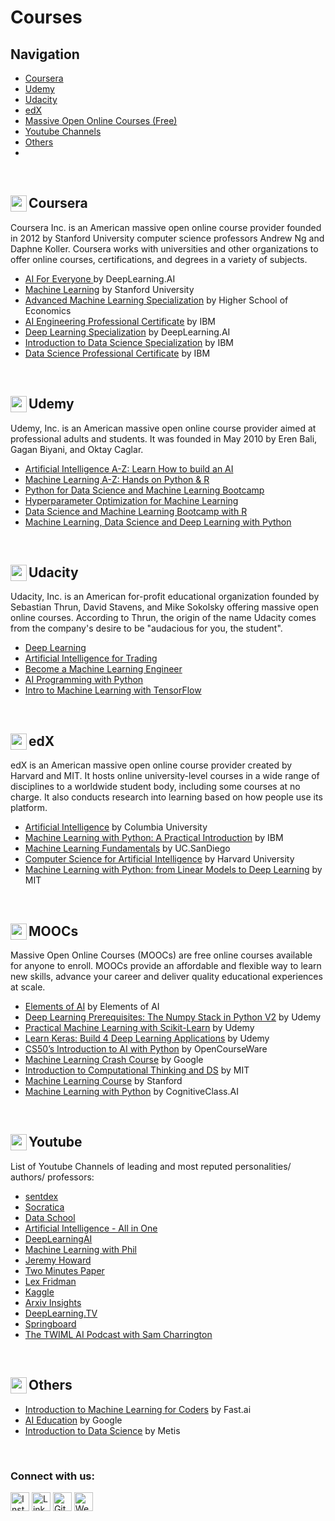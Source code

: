 # Courses

## Navigation

*   [Coursera](#coursera)
*   [Udemy](#udemy)
*   [Udacity](#udacity)
*   [edX](#edx)
*   [Massive Open Online Courses (Free)](#moocs)
*   [Youtube Channels](#youtube)
*   [Others](#others)
*  
<br>

## Coursera <img align="left" alt="python" width="26px" src="https://simpleicons.org/icons/coursera.svg" />
Coursera Inc. is an American massive open online course provider founded in 2012 by Stanford University computer science professors Andrew Ng and Daphne Koller. Coursera works with universities and other organizations to offer online courses, certifications, and degrees in a variety of subjects.

*  [AI For Everyone ](https://www.coursera.org/learn/ai-for-everyone) by DeepLearning.AI
*  [Machine Learning](https://www.coursera.org/learn/machine-learning) by Stanford University
*  [Advanced Machine Learning Specialization](https://www.coursera.org/specializations/aml#about) by Higher School of Economics
*  [AI Engineering Professional Certificate](https://www.coursera.org/professional-certificates/ai-engineer) by IBM
*  [Deep Learning Specialization](https://www.coursera.org/specializations/deep-learning) by DeepLearning.AI
*  [Introduction to Data Science Specialization](https://www.coursera.org/specializations/introduction-data-science) by IBM
*  [Data Science Professional Certificate](https://www.coursera.org/professional-certificates/ibm-data-science) by IBM


<br>

## Udemy <img align="left" alt="python" width="26px" src="https://simpleicons.org/icons/udemy.svg" />
Udemy, Inc. is an American massive open online course provider aimed at professional adults and students. It was founded in May 2010 by Eren Bali, Gagan Biyani, and Oktay Caglar.

*  [Artificial Intelligence A-Z: Learn How to build an AI](https://www.udemy.com/share/101Wpy2@FEdgVEtgcFINekdGBnN3fT5t/) 
*  [Machine Learning A-Z: Hands on Python & R ](https://www.udemy.com/share/101Wci2@FEdKV2JKTVYHckJGA3JNfhRuY1Q=/) 
*  [Python for Data Science and Machine Learning Bootcamp](https://www.udemy.com/share/101WaU2@FG1gV0tdSVwPd0JDAmJOfhQ=/) 
*  [Hyperparameter Optimization for Machine Learning](https://www.udemy.com/share/104vP02@PW5jV0tdSVwPd0JDAktnfg==/) 
*  [Data Science and Machine Learning Bootcamp with R](https://www.udemy.com/share/1013iK2@FG1KVEtjTVYHckJGA3JOfT5HSldh/) 
*  [Machine Learning, Data Science and Deep Learning with Python](https://www.udemy.com/share/101W9O2@FEdKfVxZQ1QKd0dCEkhn/)


<br>

## Udacity <img align="left" alt="python" width="26px" src="https://simpleicons.org/icons/udacity.svg" />
Udacity, Inc. is an American for-profit educational organization founded by Sebastian Thrun, David Stavens, and Mike Sokolsky offering massive open online courses. According to Thrun, the origin of the name Udacity comes from the company's desire to be "audacious for you, the student".

*  [Deep Learning](https://www.udacity.com/course/deep-learning-nanodegree--nd101) 
*  [Artificial Intelligence for Trading](https://www.udacity.com/course/ai-for-trading--nd880) 
*  [Become a Machine Learning Engineer](https://www.udacity.com/course/machine-learning-engineer-nanodegree--nd009t) 
*  [AI Programming with Python](https://www.udacity.com/course/ai-programming-python-nanodegree--nd089) 
*  [Intro to Machine Learning with TensorFlow](https://www.udacity.com/course/intro-to-machine-learning-with-tensorflow-nanodegree--nd230) 

<br>

## edX <img align="left" alt="python" width="26px" src="https://simpleicons.org/icons/edx.svg" />
edX is an American massive open online course provider created by Harvard and MIT. It hosts online university-level courses in a wide range of disciplines to a worldwide student body, including some courses at no charge. It also conducts research into learning based on how people use its platform.

*  [Artificial Intelligence](https://www.edx.org/course/artificial-intelligence-ai) by Columbia University 
*  [Machine Learning with Python: A Practical Introduction](https://www.edx.org/course/machine-learning-with-python-a-practical-introduct) by IBM
*  [Machine Learning Fundamentals](https://www.edx.org/course/machine-learning-fundamentals-2) by UC.SanDiego
*  [Computer Science for Artificial Intelligence](https://www.edx.org/professional-certificate/harvardx-computer-science-for-artifical-intelligence) by Harvard University
*  [Machine Learning with Python: from Linear Models to Deep Learning](https://www.edx.org/course/machine-learning-with-python-from-linear-models-to) by MIT

<br>


## MOOCs <img align="left" alt="python" width="26px" src="https://simpleicons.org/icons/opensourceinitiative.svg" />
Massive Open Online Courses (MOOCs) are free online courses available for anyone to enroll. MOOCs provide an affordable and flexible way to learn new skills, advance your career and deliver quality educational experiences at scale.

*  [Elements of AI](https://www.elementsofai.com/) by Elements of AI
*  [Deep Learning Prerequisites: The Numpy Stack in Python V2](https://www.udemy.com/course/numpy-python/) by Udemy
*  [Practical Machine Learning with Scikit-Learn](https://www.udemy.com/course/machine-learning-one-hour/) by Udemy
*  [Learn Keras: Build 4 Deep Learning Applications](https://www.udemy.com/course/learnkeras/) by Udemy
*  [CS50’s Introduction to AI with Python](https://cs50.harvard.edu/ai/2020/) by OpenCourseWare
*  [Machine Learning Crash Course](https://developers.google.com/machine-learning/crash-course) by Google
*  [Introduction to Computational Thinking and DS](https://ocw.mit.edu/courses/electrical-engineering-and-computer-science/6-0002-introduction-to-computational-thinking-and-data-science-fall-2016/) by MIT
*  [Machine Learning Course](https://www.coursera.org/learn/machine-learning) by Stanford
*  [Machine Learning with Python](https://cognitiveclass.ai/courses/machine-learning-with-python/) by CognitiveClass.AI


<br>

## Youtube <img align="left" alt="python" width="26px" src="https://simpleicons.org/icons/youtube.svg" />
List of Youtube Channels of leading and most reputed personalities/ authors/ professors:
*  [sentdex](https://www.youtube.com/channel/UCfzlCWGWYyIQ0aLC5w48gBQ) 
*  [Socratica](https://www.youtube.com/user/SocraticaStudios) 
*  [Data School](https://www.youtube.com/user/dataschool) 
*  [Artificial Intelligence - All in One](https://www.youtube.com/channel/UC5zx8Owijmv-bbhAK6Z9apg) 
*  [DeepLearningAI](https://www.youtube.com/channel/UCcIXc5mJsHVYTZR1maL5l9w) 
*  [Machine Learning with Phil](https://www.youtube.com/channel/UC58v9cLitc8VaCjrcKyAbrw) 
*  [Jeremy Howard](https://www.youtube.com/user/howardjeremyp) 
*  [Two Minutes Paper](https://www.youtube.com/user/keeroyz) 
*  [Lex Fridman](https://www.youtube.com/user/lexfridman) 
*  [Kaggle](https://www.youtube.com/user/kaggledotcom) 
*  [Arxiv Insights](https://www.youtube.com/channel/UCNIkB2IeJ-6AmZv7bQ1oBYg) 
*  [DeepLearning.TV](https://www.youtube.com/channel/UC9OeZkIwhzfv-_Cb7fCikLQ) 
*  [Springboard](https://www.youtube.com/channel/UCqd6TofKNjqagInm5Waeu7w) 
*  [The TWIML AI Podcast with Sam Charrington](https://www.youtube.com/channel/UC7kjWIK1H8tfmFlzZO-wHMw) 



<br>

## Others <img align="left" alt="python" width="26px" src="https://simpleicons.org/icons/okta.svg" />

*  [Introduction to Machine Learning for Coders](https://www.fast.ai/2018/09/26/ml-launch/) by Fast.ai
*  [AI Education](https://ai.google/education/) by Google
*  [Introduction to Data Science](https://www.thisismetis.com/courses/introduction-to-data-science) by Metis

<br>



### Connect with us:

<a href="https://www.instagram.com/ai.bitsdxb/" target="_blank"><img src="https://raw.githubusercontent.com/arturssmirnovs/arturssmirnovs/master/ig.png" alt="Instagram" width="30"></a>
<a href="https://www.linkedin.com/company/ai-bits/" target="_blank"><img src="https://raw.githubusercontent.com/arturssmirnovs/arturssmirnovs/master/in.png" alt="LinkedIn" width="30"></a>
<a href="https://github.com/aibits-dxb" target="_blank"><img src="https://raw.githubusercontent.com/arturssmirnovs/arturssmirnovs/master/git.png" alt="GitHub" width="30"></a>
<a href="http://ai-bits.com/" target="_blank"><img src="https://raw.githubusercontent.com/arturssmirnovs/arturssmirnovs/master/www.png" alt="Website" width="30"></a>

